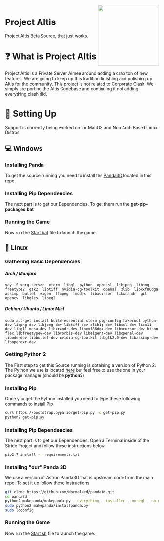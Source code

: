 <img src="https://raw.githubusercontent.com/NormalNed/Project-Altis/53168140c5b29f018467bedec35b4e59a83d0609/resources/phase_3.5/etc/transicon.png" align="right" width="200"/>

# Project Altis
Project Altis Beta Source, that just works.

# ❓ What is Project Altis
Project Altis is a Private Server Aimee around adding a crap ton of new features. We are going to keep up this tradition finishing and polishing up Altis for the community.
This project is not related to Corporate Clash. We simply are porting the Altis Codebase and continuing it not adding everything clash did.

# 🔨 Setting Up
Support is currently being worked on for MacOS and Non Arch Based Linux Distros

## 💻 Windows

### Installing Panda
To get the source running you need to install the [Panda3D](https://github.com/NormalNed/ToontownStride/blob/master/Panda3D-1.11.0.exe) located in this repo.

### Installing Pip Dependencies
The next part is to get our Dependencies. To get them run the **get-pip-packages.bat**

### Running the Game
Now run the [Start.bat](Start.bat) file to launch the game.

## 🐧 Linux
### Gathering Basic Dependencies
##### Arch / Manjaro
```yay -S xorg-server  xterm  libgl  python  openssl  libjpeg  libpng  freetype2  gtk2  libtiff  nvidia-cg-toolkit  openal  zlib  libxxf86dga  assimp  bullet  eigen  ffmpeg  fmodex  libxcursor  libxrandr  git  opencv  libgles  libegl```

##### Debian / Ubuntu / Linux Mint
```sudo apt-get install build-essential xterm pkg-config fakeroot python-dev libpng-dev libjpeg-dev libtiff-dev zlib1g-dev libssl-dev libx11-dev libgl1-mesa-dev libxrandr-dev libxxf86dga-dev libxcursor-dev bison flex libfreetype6-dev libvorbis-dev libeigen3-dev libopenal-dev libode-dev libbullet-dev nvidia-cg-toolkit libgtk2.0-dev libassimp-dev libopenexr-dev```

### Getting Python 2

The First step to get this Source running is obtaining a version of Python 2. The Python we use is located [here](https://github.com/NormalNed/python) but feel free to use the one in your package manager (should be **python2**)

### Installing Pip

Once you get the Python installed you need to type these following commands to install Pip
```bash
curl https://bootstrap.pypa.io/get-pip.py -o get-pip.py
python2 get-pip.py
```

### Installing Pip Dependencies
The next part is to get our Dependencies. Open a Terminal inside of the Stride Project and follow these instructions below.
```bash
pip2.7 install -r requirements.txt
```

### Installing "our" Panda 3D
We use a version of Astron Panda3D that is upstream code from the main repo. To set it up follow these instructions

```bash
git clone https://github.com/NormalNed/panda3d.git
cd panda3d
python2 makepanda/makepanda.py --everything --installer --no-egl --no-gles --no-gles2 --no-opencv --threads=4
sudo python2 makepanda/installpanda.py
sudo ldconfig
```

### Running the Game
Now run the [Start.sh](Start.sh) file to launch the game.
